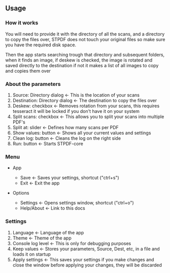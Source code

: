 ## Usage

### How it works
You will need to provide it with the directory of all the scans, and a directory to copy the files over,
STPDF does not touch your original files so make sure you have the required disk space.

Then the app starts searching trough that directory and subsequent folders,
when it finds an image, if deskew is checked, the image is rotated and saved directly to the destination
if not it makes a list of all images to copy and copies them over

### About the parameters

1. Source: Directory dialog <- This is the location of your scans
2. Destination: Directory dialog <- The destination to copy the files over
3. Deskew: checkbox <- Removes rotation from your scans, this requires tesseract it will be locked if you don't have it on your system
4. Split scans: checkbox <- This allows you to split your scans into multiple PDF's
5. Split at: slider <- Defines how many scans per PDF
6. Show values: button <- Shows all your current  values and settings
7. Clean log: button <- Cleans the log on the right side
8. Run: button <- Starts STPDF-core


### Menu

* App
    * Save <- Saves your settings, shortcut ("ctrl+s")
    * Exit <- Exit the app

* Options
    * Settings <- Opens settings window, shortcut ("ctrl+o")
    * Help/About <- Link to this docs


### Settings

1. Language <- Language of the app
2. Theme <- Theme of the app
3. Console log level <- This is only for debugging purposes
4. Keep values <- Stores your parameters, Source, Dest, etc, in a file and loads it on startup
5. Apply settings <- This saves your settings if you make changes and close the window before applying your changes, they will be discarded